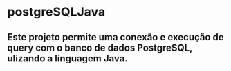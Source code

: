 # postgreSQLJava

## Este projeto permite uma conexão e execução de query com o banco de dados PostgreSQL, ulizando a linguagem Java.
